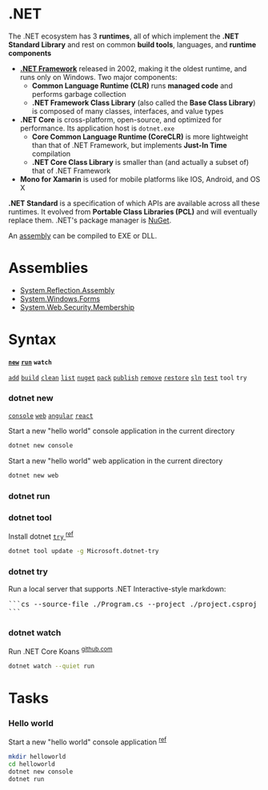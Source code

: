 # .NET
[Assembly]: #net 'Assembly&#10;a reusable, versionable, and self-describing building block of a common language runtime application'
[.NET Framework]: #.net '.NET Framework&#10;set of APIs associated with the C# programming language that facilitate the management of Microsoft-based products and development of Windows applications&#10;Desmond, Brian et al. _Active Directory_. O\'Reilly Media, 2013.: 504'
[.NET]: #net '.NET&#10;open-source development platform that includes languages and libraries'
[NuGet]: #net 'NuGet&#10;.NET package manager'
[.NETCoreKoans]: https://github.com/NotMyself/DotNetCoreKoans ".NET Core Koans"

The .NET ecosystem has 3 **runtimes**, all of which implement the **.NET Standard Library** and rest on common **build tools**, languages, and **runtime components**
- [**.NET Framework**][.NET Framework] released in 2002, making it the oldest runtime, and runs only on Windows. Two major components:
  - **Common Language Runtime (CLR)** runs **managed code** and performs garbage collection
  - **.NET Framework Class Library** (also called the **Base Class Library**) is composed of many classes, interfaces, and value types
- **.NET Core** is cross-platform, open-source, and optimized for performance. Its application host is `dotnet.exe`
  - **Core Common Language Runtime (CoreCLR)** is more lightweight than that of .NET Framework, but implements **Just-In Time** compilation
  - **.NET Core Class Library** is smaller than (and actually a subset of) that of .NET Framework
- **Mono for Xamarin** is used for mobile platforms like IOS, Android, and OS X

**.NET Standard** is a specification of which APIs are available across all these runtimes. It evolved from **Portable Class Libraries (PCL)** and will eventually replace them.
.NET's package manager is [NuGet][NuGet].

An [assembly][Assembly] can be compiled to EXE or DLL.

# Assemblies
- [System.Reflection.Assembly](pwsh.md#winforms)
- [System.Windows.Forms](pwsh.md#winforms)
- [System.Web.Security.Membership](pwsh.md#generate-password)

# Syntax
[dotnet new]: #syntax '```&#10;dotnet new &#10;```&#10;Create a new project'
[dotnet add]: #syntax '```&#10;dotnet add &#10;```&#10;Add a reference to a project'
[dotnet build]: #syntax '```&#10;dotnet build &#10;```&#10;Build a project'
[dotnet clean]: #syntax '```&#10;dotnet clean &#10;```&#10;Clean build outputs'
[dotnet list]: #syntax '```&#10;dotnet list &#10;```&#10;List references of the project'
[dotnet nuget]: #syntax '```&#10;dotnet nuget &#10;```&#10;Start additional NuGet commands'
[dotnet pack]: #syntax '```&#10;dotnet pack &#10;```&#10;Create a NuGet package for the project'
[dotnet publish]: #syntax '```&#10;dotnet publish &#10;```&#10;Publish a project for deployment, including the runtime'
[dotnet remove]: #syntax '```&#10;dotnet remove &#10;```&#10;Remove a reference from the project'
[dotnet restore]: #syntax '```&#10;dotnet restore &#10;```&#10;Restore dependencies specified in the project'
[dotnet run]: #syntax '```&#10;dotnet run &#10;```&#10;Compile and execute a project'
[dotnet sln]: #syntax '```&#10;dotnet sln &#10;```&#10;Modify a Visual Studio solution file'
[dotnet test]: #syntax '```&#10;dotnet test &#10;```&#10;Run unit tests using the tyest runner specified in the project'

[**`new`**][dotnet new]
[**`run`**][dotnet run]
**`watch`**

[`add`][dotnet add]
[`build`][dotnet build]
[`clean`][dotnet clean]
[`list`][dotnet list]
[`nuget`][dotnet nuget]
[`pack`][dotnet pack]
[`publish`][dotnet publish]
[`remove`][dotnet remove]
[`restore`][dotnet restore]
[`sln`][dotnet sln]
[`test`][dotnet test]
`tool`
`try`

### dotnet new
[dotnet new console]: #dotnet-new '```&#10;dotnet new console &#10;```&#10;Create a .NET Core console app'
[dotnet new web]: #dotnet-new '```&#10;dotnet new web &#10;```&#10;Create an ASP.NET Core empty project'
[dotnet new angular]: #dotnet-new '```&#10;dotnet new angular &#10;```&#10;Create an ASP.NET Core with Angular'
[dotnet new react]: #dotnet-new '```&#10;dotnet new react &#10;```&#10;Create an ASP.NET Core with React'

[`console`][dotnet new console]
[`web`][dotnet new web]
[`angular`][dotnet new angular]
[`react`][dotnet new react]

Start a new "hello world" console application in the current directory
```sh
dotnet new console
```
Start a new "hello world" web application in the current directory
```sh
dotnet new web
```
### dotnet run
### dotnet tool
Install dotnet [ `try` ](#dotnet-try) <sup>[ref](https://github.com/dotnet/try/blob/master/DotNetTryLocal.md)</sup>
```sh
dotnet tool update -g Microsoft.dotnet-try
```
### dotnet try
Run a local server that supports .NET Interactive-style markdown:
<pre>
```cs --source-file ./Program.cs --project ./project.csproj
```
</pre>
### dotnet watch
Run .NET Core Koans <sup>[github.com][.NETCoreKoans]</sup>
```sh
dotnet watch --quiet run
```
# Tasks
### Hello world
Start a new "hello world" console application <sup>[ref](https://channel9.msdn.com/Blogs/dotnet/Create-NET-App-on-Linux)</sup>
```sh
mkdir helloworld
cd helloworld
dotnet new console
dotnet run
```
